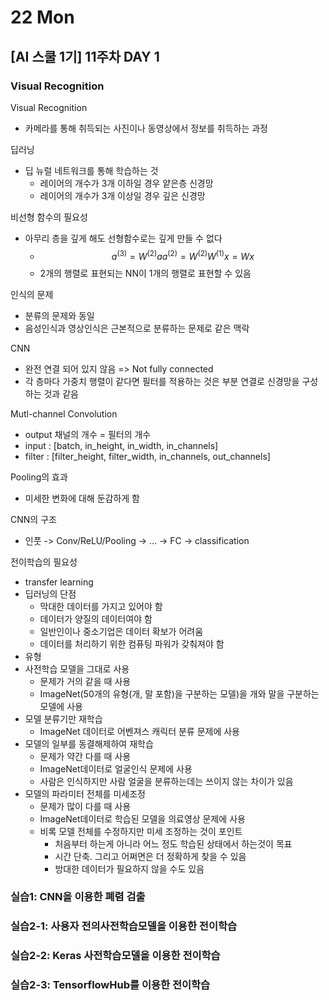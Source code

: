 # 22 Mon

## \[AI 스쿨 1기\] 11주차 DAY 1

### Visual Recognition

Visual Recognition

* 카메라를 통해 취득되는 사진이나 동영상에서 정보를 취득하는 과정

딥러닝

* 딥 뉴럴 네트워크를 통해 학습하는 것
  * 레이어의 개수가 3개 이하일 경우 얕은층 신경망
  * 레이어의 개수가 3개 이상일 경우 깊은 신경망

비선형 함수의 필요성

* 아무리 층을 깊게 해도 선형함수로는 깊게 만들 수 없다
  * $$ a^{(3)} = W^{(2)}a a^{(2)} = W^{(2)}W^{(1)}x = Wx $$
  * 2개의 행렬로 표현되는 NN이 1개의 행렬로 표현할 수 있음

인식의 문제

* 분류의 문제와 동일
* 음성인식과 영상인식은 근본적으로 분류하는 문제로 같은 맥락

CNN

* 완전 연결 되어 있지 않음 =&gt; Not fully connected
* 각 층마다 가중치 행렬이 같다면 필터를 적용하는 것은 부분 연결로 신경망을 구성하는 것과 같음

Mutl-channel Convolution

* output 채널의 개수 = 필터의 개수
* input : \[batch, in\_height, in\_width, in\_channels\]
* filter : \[filter\_height, filter\_width, in\_channels, out\_channels\]

Pooling의 효과

* 미세한 변화에 대해 둔감하게 함

CNN의 구조

* 인풋 -&gt; Conv/ReLU/Pooling -&gt; ... -&gt; FC -&gt; classification

전이학습의 필요성

* transfer learning
* 딥러닝의 단점
  * 막대한 데이터를 가지고 있어야 함
  * 데이터가 양질의 데이터여야 함
  * 일반인이나 중소기업은 데이터 확보가 어려움
  * 데이터를 처리하기 위한 컴퓨팅 파워가 갖춰져야 함
*  유형
  * 사전학습 모델을 그대로 사용
    * 문제가 거의 같을 때 사용
    * ImageNet\(50개의 유형\(개, 말 포함\)을 구분하는 모델\)을 개와 말을 구분하는 모델에 사용
  * 모델 분류기만 재학습
    * ImageNet 데이터로 어벤져스 캐릭터 분류 문제에 사용
  * 모델의 일부를 동결해제하여 재학습
    * 문제가 약간 다를 때 사용
    * ImageNet데이터로 얼굴인식 문제에 사용
    * 사람은 인식하지만 사람 얼굴을 분류하는데는 쓰이지 않는 차이가 있음
  * 모델의 파라미터 전체를 미세조정
    * 문제가 많이 다를 때 사용
    * ImageNet데이터로 학습된 모델을 의료영상 문제에 사용
    * 비록 모델 전체를 수정하지만 미세 조정하는 것이 포인트
      * 처음부터 하는게 아니라 어느 정도 학습된 상태에서 하는것이 목표
      * 시간 단축. 그리고 어쩌면은 더 정확하게 찾을 수 있음
      * 방대한 데이터가 필요하지 않을 수도 있음

### 실습1: CNN을 이용한 폐렴 검출 





### 실습2-1: 사용자 전의사전학습모델을 이용한 전이학습 

### 실습2-2: Keras 사전학습모델을 이용한 전이학습 

### 실습2-3: TensorflowHub를 이용한 전이학습 




